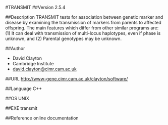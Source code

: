 #TRANSMIT
##Version
2.5.4

##Description
TRANSMIT tests for association between genetic marker and disease by examining the transmission of markers from parents to affected offspring. The main features which differ from other similar programs are: (1) It can deal with transmission of multi-locus haplotypes, even if phase is unknown, and (2) Parental genotypes may be unknown.

##Author
* David Clayton
* Cambridge Institute
* david.clayton@cimr.cam.ac.uk

##URL
http://www-gene.cimr.cam.ac.uk/clayton/software/

##Language
C++

##OS
UNIX

##EXE
transmit

##Reference
online documentation

